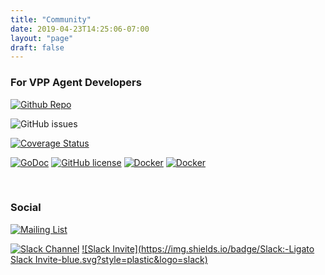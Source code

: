 ```yaml
---
title: "Community"
date: 2019-04-23T14:25:06-07:00
layout: "page"
draft: false
---
```


### For VPP Agent Developers


[![Github Repo](https://img.shields.io/badge/Code-GitHub-brightgreen.svg?style=plastic)](https://github.com/ligato/vpp-agent)

![GitHub issues](https://img.shields.io/github/issues/ligato/vpp-agent.svg)

[![Coverage Status](https://coveralls.io/repos/github/ligato/vpp-agent/badge.svg?branch=master)](https://coveralls.io/github/ligato/vpp-agent?branch=master)

[![GoDoc](https://godoc.org/github.com/ligato/vpp-agent?status.svg)](https://godoc.org/github.com/ligato/vpp-agent)
[![GitHub license](https://img.shields.io/badge/license-Apache%20license%202.0-blue.svg)](https://github.com/ligato/vpp-agent/blob/master/LICENSE)
[![Docker](https://img.shields.io/badge/Code-Docker%20Production%20Image-purple.svg?style=plastic)](https://hub.docker.com/r/ligato/vpp-agent)
[![Docker](https://img.shields.io/badge/Code-Docker%20Development%20Image-purple.svg?style=plastic)](https://hub.docker.com/r/ligato/vpp-agent)


<br/>


### Social

[![Mailing List](https://img.shields.io/badge/Mailing%20List-Ligato-blue.svg?style=plastic)](https://groups.google.com/forum/#!forum/ligato)

[![Slack Channel](https://img.shields.io/badge/Slack:-Ligato-blue.svg?style=plastic&logo=slack)](https://ligato.slack.com)
[![Slack Invite](https://img.shields.io/badge/Slack:-Ligato Slack Invite-blue.svg?style=plastic&logo=slack)](https://ligatoslack.herokuapp.com/)










 






